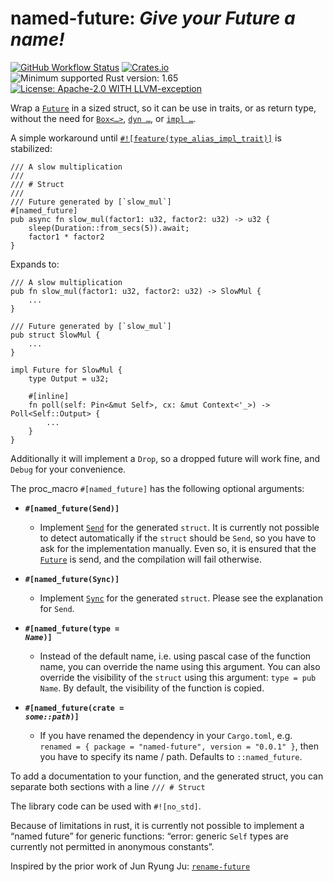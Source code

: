 # named-future: *Give your Future a name!*

[![GitHub Workflow Status](https://img.shields.io/github/actions/workflow/status/Kijewski/named-future/ci.yml?branch=main)](https://github.com/Kijewski/named-future/actions/workflows/ci.yml)
[![Crates.io](https://img.shields.io/crates/v/named-future?logo=rust)](https://crates.io/crates/named-future)
![Minimum supported Rust version: 1.65](https://img.shields.io/badge/rustc-1.65+-informational?logo=rust "Minimum Supported Rust Version: 1.65")
[![License: Apache-2.0 WITH LLVM-exception](https://img.shields.io/badge/license-Apache--2.0-informational?logo=apache)](/LICENSE.md "License: Apache-2.0 WITH LLVM-exception")

Wrap a [`Future`] in a sized struct, so it can be use in traits, or as return type,
without the need for [`Box<…>`], [`dyn …`], or [`impl …`].

A simple workaround until [`#![feature(type_alias_impl_trait)]`][tait] is stabilized:

```rust,untested
/// A slow multiplication
///
/// # Struct
///
/// Future generated by [`slow_mul`]
#[named_future]
pub async fn slow_mul(factor1: u32, factor2: u32) -> u32 {
    sleep(Duration::from_secs(5)).await;
    factor1 * factor2
}
```

Expands to:

```rust,untested
/// A slow multiplication
pub fn slow_mul(factor1: u32, factor2: u32) -> SlowMul {
    ...
}

/// Future generated by [`slow_mul`]
pub struct SlowMul {
    ...
}

impl Future for SlowMul {
    type Output = u32;

    #[inline]
    fn poll(self: Pin<&mut Self>, cx: &mut Context<'_>) -> Poll<Self::Output> {
        ...
    }
}
```

Additionally it will implement a `Drop`, so a dropped future will work fine,
and `Debug` for your convenience.

The proc_macro `#[named_future]` has the following optional arguments:

- **`#[named_future(Send)]`**  
  - Implement [`Send`] for the generated `struct`.
    It is currently not possible to detect automatically if the `struct` should be `Send`,
    so you have to ask for the implementation manually.
    Even so, it is ensured that the [`Future`] is send, and the compilation will fail otherwise.

- **`#[named_future(Sync)]`**  
  - Implement [`Sync`] for the generated `struct`. Please see the explanation for `Send`.

- **<code>#\[named_future(type = <em>Name</em>)\]</code>**  
  - Instead of the default name, i.e. using pascal case of the function name,
    you can override the name using this argument.
    You can also override the visibility of the `struct` using this argument: `type = pub Name`.
    By default, the visibility of the function is copied.

- **<code>#\[named_future(crate = <em>some::path</em>)\]</code>**  
  - If you have renamed the dependency in your `Cargo.toml`,
    e.g. `renamed = { package = "named-future", version = "0.0.1" }`,
    then you have to specify its name / path.
    Defaults to `::named_future`.

To add a documentation to your function, and the generated struct,
you can separate both sections with a line `/// # Struct`

The library code can be used with `#![no_std]`.

Because of limitations in rust, it is currently not possible to implement a “named future” for
generic functions: “error: generic `Self` types are currently not permitted in anonymous constants”.

Inspired by the prior work of Jun Ryung Ju: [`rename-future`]

[`Future`]: https://doc.rust-lang.org/1.65.0/core/future/trait.Future.html
[`Box<…>`]: https://doc.rust-lang.org/1.65.0/alloc/boxed/struct.Box.html
[`dyn …`]: https://doc.rust-lang.org/1.65.0/std/keyword.dyn.html
[`impl …`]: https://doc.rust-lang.org/1.65.0/std/keyword.impl.html
[`Send`]: https://doc.rust-lang.org/1.65.0/core/marker/trait.Send.html
[`Sync`]: https://doc.rust-lang.org/1.65.0/core/marker/trait.Sync.html
[tait]: https://github.com/rust-lang/rust/issues/63063
[rfc1598]: https://github.com/rust-lang/rfcs/blob/master/text/1598-generic_associated_types.md
[`rename-future`]: https://github.com/ArtBlnd/rename-future/tree/20c9d44726fd9f148f118cc260b713ce3d609ba2
